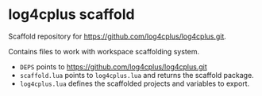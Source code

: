 # log4cplus scaffold

Scaffold repository for https://github.com/log4cplus/log4cplus.git.

Contains files to work with workspace scaffolding system.

- `DEPS` points to https://github.com/log4cplus/log4cplus.git
- `scaffold.lua` points to `log4cplus.lua` and returns the scaffold package.
- `log4cplus.lua` defines the scaffolded projects and variables to export.
